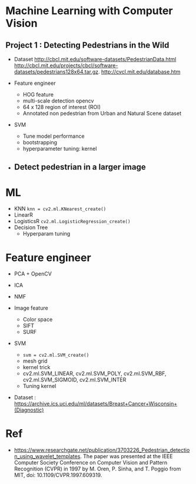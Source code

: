 # Machine Learning with Computer Vision 
## Project 1 : Detecting Pedestrians in the Wild

- Dataset 
http://cbcl.mit.edu/software-datasets/PedestrianData.html
http://cbcl.mit.edu/projects/cbcl/software-datasets/pedestrians128x64.tar.gz.
http://cvcl.mit.edu/database.htm

- Feature engineer 
    - HOG feature
    - multi-scale detection opencv
    - 64 x 128 region of interest (ROI)
    - Annotated non pedestrian from Urban and Natural Scene dataset 

- SVM 
    - Tune model performance
    - bootstrapping
    - hyperparameter tuning: kernel 
- Detect pedestrian in a larger image
    - 

    





# ML 

- KNN 
    `knn = cv2.ml.KNearest_create()`
- LinearR
- LogisticsR
    `cv2.ml.LogisticRegression_create()`
- Decision Tree 
    - Hyperparam tuning
# Feature engineer
- PCA + OpenCV 
- ICA 
- NMF
- Image feature 
    - Color space
    - SIFT 
    - SURF 
- SVM 
    - `svm = cv2.ml.SVM_create()`
    - mesh grid
    - kernel trick
    - cv2.ml.SVM_LINEAR, cv2.ml.SVM_POLY, cv2.ml.SVM_RBF, cv2.ml.SVM_SIGMOID, cv2.ml.SVM_INTER
    - Tuning kernel 


- Dataset : https://archive.ics.uci.edu/ml/datasets/Breast+Cancer+Wisconsin+(Diagnostic)





# Ref 
- https://www.researchgate.net/publication/3703226_Pedestrian_detection_using_wavelet_templates. The paper was presented at the IEEE Computer Society Conference on Computer Vision and Pattern Recognition (CVPR) in 1997 by M. Oren, P. Sinha, and T. Poggio from MIT, doi: 10.1109/CVPR.1997.609319.